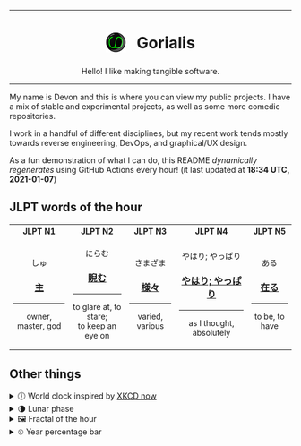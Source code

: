 ***

<h1 align="center">
<sub>
    <img src="readme/resources/avatar.png" height="36">
</sub>
&nbsp;
Gorialis
</h1>
<p align="center">
Hello! I like making tangible software.
</p>

***

My name is Devon and this is where you can view my public projects. I have a mix of stable and experimental projects, as well as some more comedic repositories.

I work in a handful of different disciplines, but my recent work tends mostly towards reverse engineering, DevOps, and graphical/UX design.

As a fun demonstration of what I can do, this README *dynamically regenerates* using GitHub Actions every hour! (it last updated at **18:34 UTC, 2021-01-07**)

<h2>JLPT words of the hour</h2>
<table>
    <tr>
        <th>JLPT N1</th>
        <th>JLPT N2</th>
        <th>JLPT N3</th>
        <th>JLPT N4</th>
        <th>JLPT N5</th>
    </tr>
    <tr>
        <td>
            <p align="center">しゅ</p>
            <h3 align="center"><b><a href="https://jisho.org/search/%E4%B8%BB">主</a></b></h3>
            <hr>
            <p align="center">owner,<wbr> master,<wbr> god</p>
        </td>
        <td>
            <p align="center">にらむ</p>
            <h3 align="center"><b><a href="https://jisho.org/search/%E7%9D%A8%E3%82%80">睨む</a></b></h3>
            <hr>
            <p align="center">to glare at,<wbr> to stare;<br> to keep an eye on</p>
        </td>
        <td>
            <p align="center">さまざま</p>
            <h3 align="center"><b><a href="https://jisho.org/search/%E6%A7%98%E3%80%85">様々</a></b></h3>
            <hr>
            <p align="center">varied,<wbr> various</p>
        </td>
        <td>
            <p align="center">やはり; やっぱり</p>
            <h3 align="center"><b><a href="https://jisho.org/search/%E3%82%84%E3%81%AF%E3%82%8A%3B%20%E3%82%84%E3%81%A3%E3%81%B1%E3%82%8A">やはり; やっぱり</a></b></h3>
            <hr>
            <p align="center">as I thought,<wbr> absolutely</p>
        </td>
        <td>
            <p align="center">ある</p>
            <h3 align="center"><b><a href="https://jisho.org/search/%E5%9C%A8%E3%82%8B">在る</a></b></h3>
            <hr>
            <p align="center">to be,<wbr> to have</p>
        </td>
    </tr>
</table>

<h2>Other things</h2>
<details>
<summary>🕕  World clock inspired by <a href="https://xkcd.com/now">XKCD now</a></summary>

> <img src="generated/now.png" width="512">

</details>
<details>
<summary>🌘 Lunar phase</summary>

The moon is approximately 83.64% through its phase (Waning Crescent).

</details>
<details>
<summary>&#x1f5bc; Fractal of the hour</summary>

> <img src="generated/fractal.png" width="512">

</details>
<details>
<summary>&#x23f2; Year percentage bar</summary>
<pre><code>2021 [▁▁▁▁▁▁▁▁▁▁▁▁▁▁▁▁▁▁▁▁] 1.86%</code></pre>
</details>
